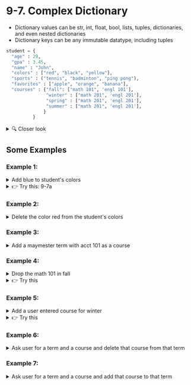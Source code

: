 # 9-7. Complex Dictionary

- Dictionary values can be str, int, float, bool, lists, tuples, dictionaries, and even nested dictionaries
- Dictionary keys can be any immutable datatype, including tuples

```python
student = {
  "age" : 29,
  "gpa" : 3.45,
  "name" : "John",
  "colors" : ["red", "black", "yellow"],
  "sports" : ("tennis", "badminton", "ping pong"),
  "favorites" : ["apple", "orange", "banana"],
  "courses" : {"fall": ["math 101", 'engl 101'],
               "winter" : ["math 201", 'engl 201'],
               "spring" : ["math 201", 'engl 201'],
               "summer" : ["math 201", 'engl 201'],
              }
          }
```

<details>
  <summary>
   🔍 Closer look 
  </summary>
  
  - student is a dictionary
  - student has seven key/value pairs
    - first key is a string age and value is an int 29
    - second key is a string gpa and value is a float 3.45
    - third key is a string name and value is a string John
    - fourth key is a string colors and value is a list with three elements
    - fifth key is a string sports and value is a tuple with three elements
    - sixth key is a string favorites and value is a list with three elements
    - seventh key is a string courses and value is a dictionary with four key/value pairs
      - first key is a string fall and its value is a list with two elements
      - second key is a string winter and its value is a list with two elements
      - third key is a string spring and its value is a list with two elements
      - fourth key is a string summer and its value is a list with two elements<br>    
</details>

## Some Examples
### Example 1: 
<details>
  <summary>
    Add blue to student's colors
  </summary>

  ```python
  student["colors"].append("blue")
  ```

<details>
  <summary>
   🔍 Closer look 
  </summary>
  
  - Students colors are in the key "colors"
  - But that element is a list
  - To add a new color to the existing list we use append() method
</details>

</details>



<details>
  <summary>
   👉 Try this: 9-7a 
  </summary>
  Add the color green at index 2 to the student's colors

<details>
  <summary>
   👀 Answer 
  </summary>

  ```python
  student["colors"].insert(2, "green")
  ```
</details>
</details>

### Example 2:
<details>
  <summary>
    Delete the color red from the student's colors
  </summary>

  ```python
  student["colors"].remove("red")
  ```
  But this will raise an exception if red is not in the student's colors, so check before you delete

  ```python
  if "red" in student["colors"]:
    student["colors"].remove("red")
  ```
</details>


### Example 3:
<details>
  <summary>
    Add a maymester term with acct 101 as a course
  </summary>
  
```python
student["courses"]["maymester"] = ["acct 101"]
```

<details>
  <summary>
   🔍 Closer look 
  </summary>
  
  - Students courses are in the key "courses"
  - But that element is a dictionary
  - To add a new course we must create a new key value pair
  - The key is a string maymester and the value is a list with one element acct 101     
</details>
</details>

### Example 4:
<details>
  <summary>
    Drop the math 101 in fall
  </summary>
  
```python
student["courses"]["fall"].remove("math 101")
```
</details>

<details>
  <summary>
   👉 Try this 
  </summary>
  
  Drop the course engl 201 from summer

<details>
  <summary>
   👀 Answer 
  </summary>

  ```python
  student["courses"]["summer"].remove("engl 201")
  ```
</details>
</details>


### Example 5:

<details>
<summary>
  Add a user entered course for winter
</summary>
  
```python
course = input("Enter the course to add: ")
student["courses"]["winter"].append(course)
```
</details>

<details>
  <summary>
   👉 Try this 
  </summary>
  Add a user entered course for spring<br>
  
  ```python
  course = input("Enter the course to add: ")
  ```

<details>
  <summary>
   👀 Answer 
  </summary>

  ```python
  student["courses"]["spring"].append(course)
  ```
</details>
</details>

### Example 6:

<details>
  <summary>
    Ask user for a term and a course and delete that course from that term
  </summary>

```python
term = input("Enter a term: (fall/winter/spring/summer) ")
if term in student["courses"]:
  course = input("Enter course to delete: ")
  if course in student["courses"][term]:
    student["courses"][term].remove(course)
  else:
    print("Student not enrolled in this course")
else:
  print("Student not enrolled for this term")
```
</details>


### Example 7:

<details>
<summary>
  Ask user for a term and a course and add that course to that term
</summary>

```python
term = input("Enter a term: (fall/winter/spring/summer) ")
course = input("Enter course to add: ")
if term in student["courses"]:
  if course not in student["courses"][term]:
    student["courses"][term].append(course)
  else:
    print("Student already enrolled in this course")
else:
  student["courses"][term] = course
```
</details>